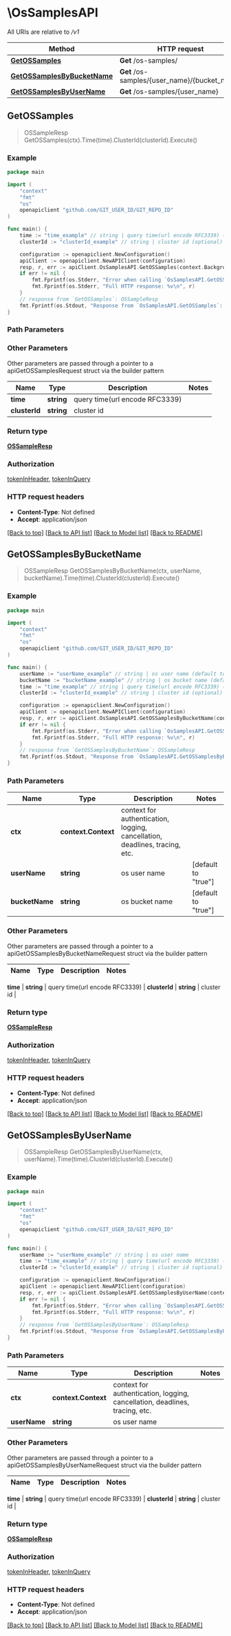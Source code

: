 # \OsSamplesAPI

All URIs are relative to */v1*

Method | HTTP request | Description
------------- | ------------- | -------------
[**GetOSSamples**](OsSamplesAPI.md#GetOSSamples) | **Get** /os-samples/ | 
[**GetOSSamplesByBucketName**](OsSamplesAPI.md#GetOSSamplesByBucketName) | **Get** /os-samples/{user_name}/{bucket_name} | 
[**GetOSSamplesByUserName**](OsSamplesAPI.md#GetOSSamplesByUserName) | **Get** /os-samples/{user_name} | 



## GetOSSamples

> OSSampleResp GetOSSamples(ctx).Time(time).ClusterId(clusterId).Execute()





### Example

```go
package main

import (
	"context"
	"fmt"
	"os"
	openapiclient "github.com/GIT_USER_ID/GIT_REPO_ID"
)

func main() {
	time := "time_example" // string | query time(url encode RFC3339) (optional)
	clusterId := "clusterId_example" // string | cluster id (optional)

	configuration := openapiclient.NewConfiguration()
	apiClient := openapiclient.NewAPIClient(configuration)
	resp, r, err := apiClient.OsSamplesAPI.GetOSSamples(context.Background()).Time(time).ClusterId(clusterId).Execute()
	if err != nil {
		fmt.Fprintf(os.Stderr, "Error when calling `OsSamplesAPI.GetOSSamples``: %v\n", err)
		fmt.Fprintf(os.Stderr, "Full HTTP response: %v\n", r)
	}
	// response from `GetOSSamples`: OSSampleResp
	fmt.Fprintf(os.Stdout, "Response from `OsSamplesAPI.GetOSSamples`: %v\n", resp)
}
```

### Path Parameters



### Other Parameters

Other parameters are passed through a pointer to a apiGetOSSamplesRequest struct via the builder pattern


Name | Type | Description  | Notes
------------- | ------------- | ------------- | -------------
 **time** | **string** | query time(url encode RFC3339) | 
 **clusterId** | **string** | cluster id | 

### Return type

[**OSSampleResp**](OSSampleResp.md)

### Authorization

[tokenInHeader](../README.md#tokenInHeader), [tokenInQuery](../README.md#tokenInQuery)

### HTTP request headers

- **Content-Type**: Not defined
- **Accept**: application/json

[[Back to top]](#) [[Back to API list]](../README.md#documentation-for-api-endpoints)
[[Back to Model list]](../README.md#documentation-for-models)
[[Back to README]](../README.md)


## GetOSSamplesByBucketName

> OSSampleResp GetOSSamplesByBucketName(ctx, userName, bucketName).Time(time).ClusterId(clusterId).Execute()





### Example

```go
package main

import (
	"context"
	"fmt"
	"os"
	openapiclient "github.com/GIT_USER_ID/GIT_REPO_ID"
)

func main() {
	userName := "userName_example" // string | os user name (default to "true")
	bucketName := "bucketName_example" // string | os bucket name (default to "true")
	time := "time_example" // string | query time(url encode RFC3339) (optional)
	clusterId := "clusterId_example" // string | cluster id (optional)

	configuration := openapiclient.NewConfiguration()
	apiClient := openapiclient.NewAPIClient(configuration)
	resp, r, err := apiClient.OsSamplesAPI.GetOSSamplesByBucketName(context.Background(), userName, bucketName).Time(time).ClusterId(clusterId).Execute()
	if err != nil {
		fmt.Fprintf(os.Stderr, "Error when calling `OsSamplesAPI.GetOSSamplesByBucketName``: %v\n", err)
		fmt.Fprintf(os.Stderr, "Full HTTP response: %v\n", r)
	}
	// response from `GetOSSamplesByBucketName`: OSSampleResp
	fmt.Fprintf(os.Stdout, "Response from `OsSamplesAPI.GetOSSamplesByBucketName`: %v\n", resp)
}
```

### Path Parameters


Name | Type | Description  | Notes
------------- | ------------- | ------------- | -------------
**ctx** | **context.Context** | context for authentication, logging, cancellation, deadlines, tracing, etc.
**userName** | **string** | os user name | [default to &quot;true&quot;]
**bucketName** | **string** | os bucket name | [default to &quot;true&quot;]

### Other Parameters

Other parameters are passed through a pointer to a apiGetOSSamplesByBucketNameRequest struct via the builder pattern


Name | Type | Description  | Notes
------------- | ------------- | ------------- | -------------


 **time** | **string** | query time(url encode RFC3339) | 
 **clusterId** | **string** | cluster id | 

### Return type

[**OSSampleResp**](OSSampleResp.md)

### Authorization

[tokenInHeader](../README.md#tokenInHeader), [tokenInQuery](../README.md#tokenInQuery)

### HTTP request headers

- **Content-Type**: Not defined
- **Accept**: application/json

[[Back to top]](#) [[Back to API list]](../README.md#documentation-for-api-endpoints)
[[Back to Model list]](../README.md#documentation-for-models)
[[Back to README]](../README.md)


## GetOSSamplesByUserName

> OSSampleResp GetOSSamplesByUserName(ctx, userName).Time(time).ClusterId(clusterId).Execute()





### Example

```go
package main

import (
	"context"
	"fmt"
	"os"
	openapiclient "github.com/GIT_USER_ID/GIT_REPO_ID"
)

func main() {
	userName := "userName_example" // string | os user name
	time := "time_example" // string | query time(url encode RFC3339) (optional)
	clusterId := "clusterId_example" // string | cluster id (optional)

	configuration := openapiclient.NewConfiguration()
	apiClient := openapiclient.NewAPIClient(configuration)
	resp, r, err := apiClient.OsSamplesAPI.GetOSSamplesByUserName(context.Background(), userName).Time(time).ClusterId(clusterId).Execute()
	if err != nil {
		fmt.Fprintf(os.Stderr, "Error when calling `OsSamplesAPI.GetOSSamplesByUserName``: %v\n", err)
		fmt.Fprintf(os.Stderr, "Full HTTP response: %v\n", r)
	}
	// response from `GetOSSamplesByUserName`: OSSampleResp
	fmt.Fprintf(os.Stdout, "Response from `OsSamplesAPI.GetOSSamplesByUserName`: %v\n", resp)
}
```

### Path Parameters


Name | Type | Description  | Notes
------------- | ------------- | ------------- | -------------
**ctx** | **context.Context** | context for authentication, logging, cancellation, deadlines, tracing, etc.
**userName** | **string** | os user name | 

### Other Parameters

Other parameters are passed through a pointer to a apiGetOSSamplesByUserNameRequest struct via the builder pattern


Name | Type | Description  | Notes
------------- | ------------- | ------------- | -------------

 **time** | **string** | query time(url encode RFC3339) | 
 **clusterId** | **string** | cluster id | 

### Return type

[**OSSampleResp**](OSSampleResp.md)

### Authorization

[tokenInHeader](../README.md#tokenInHeader), [tokenInQuery](../README.md#tokenInQuery)

### HTTP request headers

- **Content-Type**: Not defined
- **Accept**: application/json

[[Back to top]](#) [[Back to API list]](../README.md#documentation-for-api-endpoints)
[[Back to Model list]](../README.md#documentation-for-models)
[[Back to README]](../README.md)

